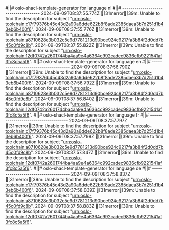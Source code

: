 #||# oslo-shacl-template-generator for language nl
#||# -------------------------------------
2024-09-09T08:37:55.774Z [31merror[39m: Unable to find the description for subject "[urn:oslo-toolchain:c17f79376b45c43d2a90a6dde622b8f8ade2385daea3b7d251d1b43eb6b400f6](tmp/workspace/report4/doc/applicatieprofiel/cultuur-en-jeugd/infrastructuur/kandidaatstandaard/2022-03-21/all-cultuurenjeugdinfrastructuur-ap.jsonld#L2964)".
2024-09-09T08:37:55.776Z [31merror[39m: Unable to find the description for subject "[urn:oslo-toolchain:a8710628e3b032c5e9d7781213d90bce924c9217fa3b84f2d0dd7b45c0fd9c8b](tmp/workspace/report4/doc/applicatieprofiel/cultuur-en-jeugd/infrastructuur/kandidaatstandaard/2022-03-21/all-cultuurenjeugdinfrastructuur-ap.jsonld#L2995)".
2024-09-09T08:37:55.822Z [31merror[39m: Unable to find the description for subject "[urn:oslo-toolchain:12df0742a2601744ba4aa9e4a6364c992cadec9836cfb9221541af3fc8c5a5f6](tmp/workspace/report4/doc/applicatieprofiel/cultuur-en-jeugd/infrastructuur/kandidaatstandaard/2022-03-21/all-cultuurenjeugdinfrastructuur-ap.jsonld#L8260)".
#||# oslo-shacl-template-generator for language en
#||# -------------------------------------
2024-09-09T08:37:56.790Z [31merror[39m: Unable to find the description for subject "[urn:oslo-toolchain:c17f79376b45c43d2a90a6dde622b8f8ade2385daea3b7d251d1b43eb6b400f6](tmp/workspace/report4/doc/applicatieprofiel/cultuur-en-jeugd/infrastructuur/kandidaatstandaard/2022-03-21/all-cultuurenjeugdinfrastructuur-ap.jsonld#L2964)".
2024-09-09T08:37:56.792Z [31merror[39m: Unable to find the description for subject "[urn:oslo-toolchain:a8710628e3b032c5e9d7781213d90bce924c9217fa3b84f2d0dd7b45c0fd9c8b](tmp/workspace/report4/doc/applicatieprofiel/cultuur-en-jeugd/infrastructuur/kandidaatstandaard/2022-03-21/all-cultuurenjeugdinfrastructuur-ap.jsonld#L2995)".
2024-09-09T08:37:56.840Z [31merror[39m: Unable to find the description for subject "[urn:oslo-toolchain:12df0742a2601744ba4aa9e4a6364c992cadec9836cfb9221541af3fc8c5a5f6](tmp/workspace/report4/doc/applicatieprofiel/cultuur-en-jeugd/infrastructuur/kandidaatstandaard/2022-03-21/all-cultuurenjeugdinfrastructuur-ap.jsonld#L8260)".
#||# oslo-shacl-template-generator for language fr
#||# -------------------------------------
2024-09-09T08:37:57.797Z [31merror[39m: Unable to find the description for subject "[urn:oslo-toolchain:c17f79376b45c43d2a90a6dde622b8f8ade2385daea3b7d251d1b43eb6b400f6](tmp/workspace/report4/doc/applicatieprofiel/cultuur-en-jeugd/infrastructuur/kandidaatstandaard/2022-03-21/all-cultuurenjeugdinfrastructuur-ap.jsonld#L2964)".
2024-09-09T08:37:57.799Z [31merror[39m: Unable to find the description for subject "[urn:oslo-toolchain:a8710628e3b032c5e9d7781213d90bce924c9217fa3b84f2d0dd7b45c0fd9c8b](tmp/workspace/report4/doc/applicatieprofiel/cultuur-en-jeugd/infrastructuur/kandidaatstandaard/2022-03-21/all-cultuurenjeugdinfrastructuur-ap.jsonld#L2995)".
2024-09-09T08:37:57.847Z [31merror[39m: Unable to find the description for subject "[urn:oslo-toolchain:12df0742a2601744ba4aa9e4a6364c992cadec9836cfb9221541af3fc8c5a5f6](tmp/workspace/report4/doc/applicatieprofiel/cultuur-en-jeugd/infrastructuur/kandidaatstandaard/2022-03-21/all-cultuurenjeugdinfrastructuur-ap.jsonld#L8260)".
#||# oslo-shacl-template-generator for language de
#||# -------------------------------------
2024-09-09T08:37:58.837Z [31merror[39m: Unable to find the description for subject "[urn:oslo-toolchain:c17f79376b45c43d2a90a6dde622b8f8ade2385daea3b7d251d1b43eb6b400f6](tmp/workspace/report4/doc/applicatieprofiel/cultuur-en-jeugd/infrastructuur/kandidaatstandaard/2022-03-21/all-cultuurenjeugdinfrastructuur-ap.jsonld#L2964)".
2024-09-09T08:37:58.839Z [31merror[39m: Unable to find the description for subject "[urn:oslo-toolchain:a8710628e3b032c5e9d7781213d90bce924c9217fa3b84f2d0dd7b45c0fd9c8b](tmp/workspace/report4/doc/applicatieprofiel/cultuur-en-jeugd/infrastructuur/kandidaatstandaard/2022-03-21/all-cultuurenjeugdinfrastructuur-ap.jsonld#L2995)".
2024-09-09T08:37:58.883Z [31merror[39m: Unable to find the description for subject "[urn:oslo-toolchain:12df0742a2601744ba4aa9e4a6364c992cadec9836cfb9221541af3fc8c5a5f6](tmp/workspace/report4/doc/applicatieprofiel/cultuur-en-jeugd/infrastructuur/kandidaatstandaard/2022-03-21/all-cultuurenjeugdinfrastructuur-ap.jsonld#L8260)".
